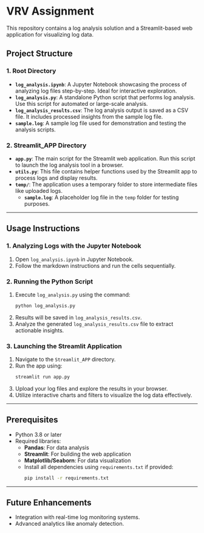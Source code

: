 # VRV Assignment

This repository contains a log analysis solution and a Streamlit-based web application for visualizing log data.

## Project Structure

### 1. Root Directory
- **`log_analysis.ipynb`**: A Jupyter Notebook showcasing the process of analyzing log files step-by-step. Ideal for interactive exploration.
- **`log_analysis.py`**: A standalone Python script that performs log analysis. Use this script for automated or large-scale analysis.
- **`log_analysis_results.csv`**: The log analysis output is saved as a CSV file. It includes processed insights from the sample log file.
- **`sample.log`**: A sample log file used for demonstration and testing the analysis scripts.

### 2. Streamlit_APP Directory
- **`app.py`**: The main script for the Streamlit web application. Run this script to launch the log analysis tool in a browser.
- **`utils.py`**: This file contains helper functions used by the Streamlit app to process logs and display results.
- **`temp/`**: The application uses a temporary folder to store intermediate files like uploaded logs.
  - **`sample.log`**: A placeholder log file in the `temp` folder for testing purposes.

---

## Usage Instructions

### 1. Analyzing Logs with the Jupyter Notebook
1. Open `log_analysis.ipynb` in Jupyter Notebook.
2. Follow the markdown instructions and run the cells sequentially.

### 2. Running the Python Script
1. Execute `log_analysis.py` using the command:
   ```bash
   python log_analysis.py
2. Results will be saved in `log_analysis_results.csv`.
3. Analyze the generated `log_analysis_results.csv` file to extract actionable insights.

### 3. Launching the Streamlit Application
1. Navigate to the `Streamlit_APP` directory.
2. Run the app using:
   ```bash
   streamlit run app.py
   ```
3. Upload your log files and explore the results in your browser.
4. Utilize interactive charts and filters to visualize the log data effectively.

---

## Prerequisites
- Python 3.8 or later
- Required libraries:
  - **Pandas**: For data analysis
  - **Streamlit**: For building the web application
  - **Matplotlib/Seaborn**: For data visualization
  - Install all dependencies using `requirements.txt` if provided:
    ```bash
    pip install -r requirements.txt
    ```

---

## Future Enhancements
- Integration with real-time log monitoring systems.
- Advanced analytics like anomaly detection.


